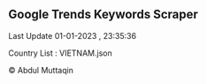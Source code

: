 

## Google Trends Keywords Scraper 
 
Last Update 01-01-2023 , 23:35:36

Country List :
VIETNAM.json



© Abdul Muttaqin 
